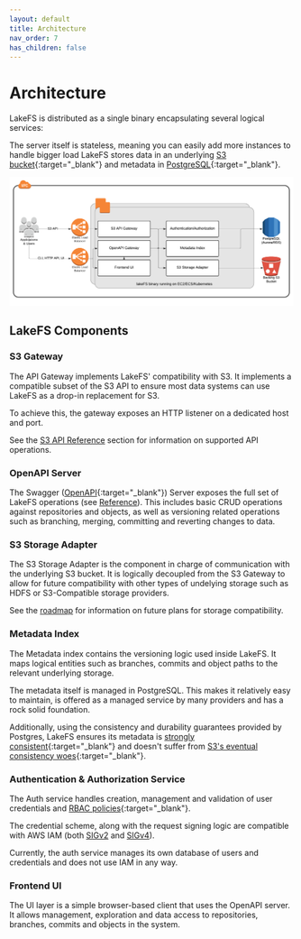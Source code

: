 ```yaml
---
layout: default
title: Architecture
nav_order: 7
has_children: false
---
```

# Architecture

LakeFS is distributed as a single binary encapsulating several logical services:

The server itself is stateless, meaning you can easily add more instances to handle bigger load
LakeFS stores data in an underlying [S3 bucket](https://aws.amazon.com/s3/){:target="_blank"} and metadata in [PostgreSQL](https://www.postgresql.org/){:target="_blank"}.

![Architecture](assets/img/arch.png)

## LakeFS Components

### S3 Gateway

The API Gateway implements LakeFS' compatibility with S3. It implements a compatible subset of the S3 API to ensure most data systems can use LakeFS as a drop-in replacement for S3.

To achieve this, the gateway exposes an HTTP listener on a dedicated host and port.

See the [S3 API Reference](reference/s3.md) section for information on supported API operations.

### OpenAPI Server

The Swagger ([OpenAPI](https://swagger.io/docs/specification/2-0/basic-structure/){:target="_blank"}) Server exposes the full set of LakeFS operations (see [Reference](reference/api.md)). This includes basic CRUD operations against repositories and objects, as well as versioning related operations such as branching, merging, committing and reverting changes to data.

### S3 Storage Adapter

The S3 Storage Adapter is the component in charge of communication with the underlying S3 bucket. It is logically decoupled from the S3 Gateway to allow for future compatibility with other types of undelying storage such as HDFS or S3-Compatible storage providers.

See the [roadmap](roadmap.md) for information on future plans for storage compatibility. 

### Metadata Index

The Metadata index contains the versioning logic used inside LakeFS. It maps logical entities such as branches, commits and object paths to the relevant underlying storage.

The metadata itself is managed in PostgreSQL. This makes it relatively easy to maintain, is offered as a managed service by many providers and has a rock solid foundation.

Additionally, using the consistency and durability guarantees provided by Postgres, LakeFS ensures its metadata is [strongly consistent](https://en.wikipedia.org/wiki/Strong_consistency){:target="_blank"} and doesn't suffer from [S3's eventual consistency woes](https://docs.aws.amazon.com/AmazonS3/latest/dev/Introduction.html#ConsistencyModel){:target="_blank"}.

### Authentication & Authorization Service

The Auth service handles creation, management and validation of user credentials and [RBAC policies](https://en.wikipedia.org/wiki/Role-based_access_control){:target="_blank"}.

The credential scheme, along with the request signing logic are compatible with AWS IAM (both [SIGv2](https://docs.aws.amazon.com/general/latest/gr/signature-version-2.html) and [SIGv4](https://docs.aws.amazon.com/general/latest/gr/signature-version-4.html)).

Currently, the auth service manages its own database of users and credentials and does not use IAM in any way. 

### Frontend UI

The UI layer is a simple browser-based client that uses the OpenAPI server. It allows management, exploration and data access to repositories, branches, commits and objects in the system.